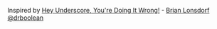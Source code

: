 Inspired by [Hey Underscore, You're Doing It Wrong!](https://www.youtube.com/watch?v=m3svKOdZijA) - [Brian Lonsdorf @drboolean](https://twitter.com/drboolean)